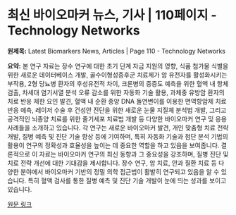 # 최신 바이오마커 뉴스, 기사 | 110페이지 - Technology Networks

**원제목:** Latest Biomarkers News, Articles | Page 110 - Technology Networks

**요약:** 본 연구 자료는 장수 연구에 대한 초기 단계 자금 지원의 영향, 식품 첨가물 식별을 위한 새로운 데이터베이스 개발, 골수이형성증후군 치료제가 암 유전자를 활성화시키는 부작용, 2형 당뇨병 환자의 후성유전적 차이, 크론병의 중증도 예측을 위한 혈액 내 항체 검출, 차세대 염기서열 분석 오류 감소를 위한 자동화 기술 활용, 과체중 유방암 환자의 치료 반응 제한 요인 발견, 혈액 내 순환 종양 DNA 돌연변이를 이용한 면역항암제 치료 반응 예측, 레이저 수술 후 건성안 진단을 위한 새로운 눈물 지질체 분석법 개발, 그리고 공격적인 뇌종양 치료를 위한 줄기세포 치료법 개발 등 다양한 바이오마커 연구 및 응용 사례들을 소개하고 있습니다.  각 연구는 새로운 바이오마커 발견, 개인 맞춤형 치료 전략 개발, 질병 예측 및 진단 기술 향상 등에 기여하며, 특히 자동화 기술과 첨단 분석 기법의 활용이 연구의 정확성과 효율성을 높이는 데 중요한 역할을 하고 있음을 보여줍니다.  결론적으로 이 자료는 바이오마커 연구의 최신 동향과 그 중요성을 강조하며, 질병 진단 및 치료 전략 개선에 대한 기대감을 제시합니다.  장수 연구, 암 치료, 안과 질환 치료 등 다양한 분야에서 바이오마커 기반의 정밀 의학 접근법이 활발히 연구되고 있음을 알 수 있습니다.  특히 혈액 검사를 통한 질병 예측 및 진단 기술 개발이 눈에 띄는 성과를 보이고 있습니다.

[원문 링크](https://www.technologynetworks.com/cell-science/topic-hub/biomarkers/news-and-features/110)
